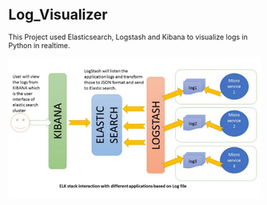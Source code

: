 # Log_Visualizer

This Project used Elasticsearch, Logstash and Kibana to visualize logs in Python in realtime.

![Process Workflow](index.jpeg)
